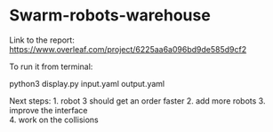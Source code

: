 # Swarm-robots-warehouse
Link to the report: https://www.overleaf.com/project/6225aa6a096bd9de585d9cf2 

To run it from terminal:

python3 display.py input.yaml output.yaml

Next steps: 1. robot 3 should get an order faster 
            2. add more robots
            3. improve the interface          
            4. work on the collisions
